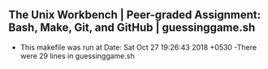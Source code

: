 
## The Unix Workbench | Peer-graded Assignment: Bash, Make, Git, and GitHub | guessinggame.sh
- This makefile was run at  Date:   Sat Oct 27 19:26:43 2018 +0530
-There were 29 lines in guessinggame.sh
